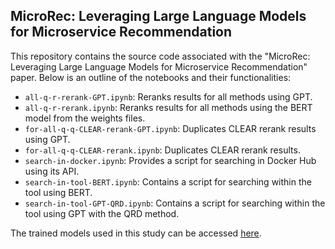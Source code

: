 ## MicroRec: Leveraging Large Language Models for Microservice Recommendation

This repository contains the source code associated with the "MicroRec: Leveraging Large Language Models for Microservice Recommendation" paper. Below is an outline of the notebooks and their functionalities:

- `all-q-r-rerank-GPT.ipynb`: Reranks results for all methods using GPT.
- `all-q-r-rerank.ipynb`: Reranks results for all methods using the BERT model from the weights files.
- `for-all-q-q-CLEAR-rerank-GPT.ipynb`: Duplicates CLEAR rerank results using GPT.
- `for-all-q-q-CLEAR-rerank.ipynb`: Duplicates CLEAR rerank results.
- `search-in-docker.ipynb`: Provides a script for searching in Docker Hub using its API.
- `search-in-tool-BERT.ipynb`: Contains a script for searching within the tool using BERT.
- `search-in-tool-GPT-QRD.ipynb`: Contains a script for searching within the tool using GPT with the QRD method.

The trained models used in this study can be accessed [here](https://drive.google.com/drive/folders/1Me739n00O33kHIAKkKdiQnaBwk320rFy?usp=sharing).


